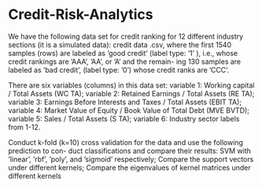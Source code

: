 # Credit-Risk-Analytics

We have the following data set for credit ranking for 12 different industry sections (it is a simulated data): credit data .csv, where the first 1540 samples (rows) are labeled as ’good credit’ (label type: ’1’ ), i.e., whose credit rankings are ’AAA’, ’AA’, or ’A’ and the remain- ing 130 samples are labeled as ’bad credit’, (label type: ’0’) whose credit ranks are ’CCC’.


There are six variables (columns) in this data set:
  variable 1: Working capital / Total Assets (WC TA);
  variable 2: Retained Earnings / Total Assets (RE TA);
  variable 3: Earnings Before Interests and Taxes / Total Assets (EBIT TA); 
  variable 4: Market Value of Equity / Book Value of Total Debt (MVE BVTD); 
  variable 5: Sales / Total Assets (S TA);
  variable 6: Industry sector labels from 1-12.


Conduct k-fold (k=10) cross validation for the data and use the following prediction to con- duct classifications and compare their results:
SVM with ’linear’, ’rbf’, ’poly’, and ’sigmoid’ respectively;
Compare the support vectors under different kernels;
Compare the eigenvalues of kernel matrices under different kernels
